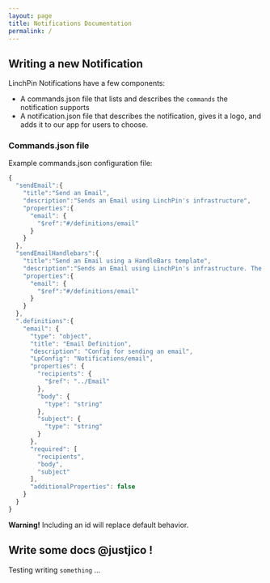 ```yaml
---
layout: page
title: Notifications Documentation
permalink: /
---
```


## Writing a new Notification

LinchPin Notifications have a few components:
* A commands.json file that lists and describes the `commands` the notification supports
* A notification.json file that describes the notification, gives it a logo, and adds it to our app for users to choose.

### Commands.json file

Example commands.json configuration file:
```javascript
{
  "sendEmail":{
    "title":"Send an Email",
    "description":"Sends an Email using LinchPin's infrastructure",
    "properties":{
      "email": {
        "$ref":"#/definitions/email"
      }
    }
  },
  "sendEmailHandlebars":{
    "title":"Send an Email using a HandleBars template",
    "description":"Sends an Email using LinchPin's infrastructure. The body variable is a HandlerBars template and it renders event data passed in.",
    "properties":{
      "email": {
        "$ref":"#/definitions/email"
      }
    }
  },
  ".definitions":{
    "email": {
      "type": "object",
      "title": "Email Definition",
      "description": "Config for sending an email",
      "LpConfig": "Notifications/email",
      "properties": {
        "recipients": {
          "$ref": "../Email"
        },
        "body": {
          "type": "string"
        },
        "subject": {
          "type": "string"
        }
      },
      "required": [
        "recipients",
        "body",
        "subject"
      ],
      "additionalProperties": false
    }
  }
}
```
<div class="alert alert-danger"><b>Warning!</b> Including an id will replace default behavior. </div>

## Write some docs @justjico !


Testing writing `something` ...
